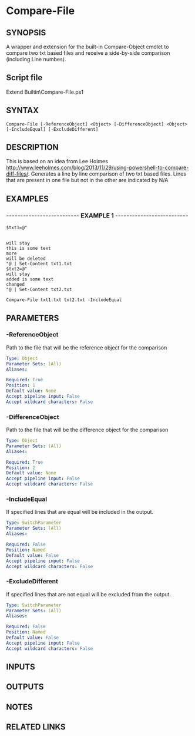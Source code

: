 # Compare-File

## SYNOPSIS
A wrapper and extension for the built-in Compare-Object cmdlet to compare two txt based files and receive a side-by-side comparison (including Line numbes).

## Script file
Extend Builtin\Compare-File.ps1

## SYNTAX

```
Compare-File [-ReferenceObject] <Object> [-DifferenceObject] <Object> [-IncludeEqual] [-ExcludeDifferent]
```

## DESCRIPTION
This is based on an idea from Lee Holmes http://www.leeholmes.com/blog/2013/11/29/using-powershell-to-compare-diff-files/.
Generates a line by line comparison of two 
txt based files.
Lines that are present in one file but not in the other are indicated by N/A

## EXAMPLES

### -------------------------- EXAMPLE 1 --------------------------
```
$txt1=@"


will stay
this is some text
more
will be deleted
"@ | Set-Content txt1.txt
$txt2=@"
will stay
added is some text
changed
"@ | Set-Content txt2.txt

Compare-File txt1.txt txt2.txt -IncludeEqual
```
## PARAMETERS

### -ReferenceObject
Path to the file that will be the reference object for the comparison

```yaml
Type: Object
Parameter Sets: (All)
Aliases: 

Required: True
Position: 1
Default value: None
Accept pipeline input: False
Accept wildcard characters: False
```

### -DifferenceObject
Path to the file that will be the difference object for the comparison

```yaml
Type: Object
Parameter Sets: (All)
Aliases: 

Required: True
Position: 2
Default value: None
Accept pipeline input: False
Accept wildcard characters: False
```

### -IncludeEqual
If specified lines that are equal will be included in the output.

```yaml
Type: SwitchParameter
Parameter Sets: (All)
Aliases: 

Required: False
Position: Named
Default value: False
Accept pipeline input: False
Accept wildcard characters: False
```

### -ExcludeDifferent
If specified lines that are not equal will be excluded from the output.

```yaml
Type: SwitchParameter
Parameter Sets: (All)
Aliases: 

Required: False
Position: Named
Default value: False
Accept pipeline input: False
Accept wildcard characters: False
```

## INPUTS

## OUTPUTS

## NOTES

## RELATED LINKS



